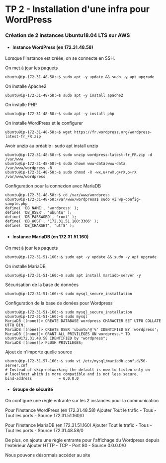 # TP 2 - Installation d'une infra pour WordPress

### Création de 2 instances Ubuntu18.04 LTS sur AWS 

* ####  Instance WordPress (en 172.31.48.58)

Lorsque l'instance est créée, on se connecte en SSH.

On met à jour les paquets 
~~~~
ubuntu@ip-172-31-48-58:~$ sudo apt -y update && sudo -y apt upgrade
~~~~

On installe Apache2 
~~~~
ubuntu@ip-172-31-48-58:~$ sudo apt -y install apache2
~~~~

On installe PHP
~~~~
ubuntu@ip-172-31-48-58:~$ sudo apt -y install php
~~~~

On installe WordPress et le configurer 
~~~~
ubuntu@ip-172-31-48-58:~$ wget https://fr.wordpress.org/wordpress-latest-fr_FR.zip
~~~~
Avoir unzip au préable : sudo apt install unzip
~~~~
ubuntu@ip-172-31-48-58:~$ sudo unzip wordpress-latest-fr_FR.zip -d /var/www 
ubuntu@ip-172-31-48-58:~$ sudo chown www-data:www-data /var/www/wordpress -R
ubuntu@ip-172-31-48-58:~$ sudo chmod -R -wx,u+rwX,g+rX,o+rX /var/www/wordpress
~~~~
Configuration pour la connexion avec MariaDB
~~~~
ubuntu@ip-172-31-48-58:~$ cd /var/www/wordpress
ubuntu@ip-172-31-48-58:/var/www/wordpress$ sudo vi wp-config-sample.php
define( 'DB_NAME', 'wordpress' );
define( 'DB_USER', 'ubuntu' );
define( 'DB_PASSWORD', 'root' );
define( 'DB_HOST', '172.31.51.160:3306' );
define( 'DB_CHARSET', 'utf8' );
~~~~
* #### Instance MariaDB (en 172.31.51.160)
On met à jour les paquets 
~~~~
ubuntu@ip-172-31-51-160:~$ sudo apt -y update && sudo -y apt upgrade
~~~~
On installe MariaDB
~~~~
ubuntu@ip-172-31-51-160:~$ sudo apt install mariadb-server -y
~~~~
Sécurisation de la base de données 
~~~~
ubuntu@ip-172-31-51-160:~$ sudo mysql_secure_installation
~~~~
Configuration de la base de donées pour Wordpress
~~~~
ubuntu@ip-172-31-51-160:~$ sudo mysql_secure_installation
ubuntu@ip-172-31-51-160:~$ sudo mysql
MariaDB [(none)]> CREATE DATABASE wordpress CHARACTER SET UTF8 COLLATE UTF8_BIN;
MariaDB [(none)]> CREATE USER 'ubuntu'@'%' IDENTIFIED BY 'wordpress';
MariaDB [(none)]> GRANT ALL PRIVILEGES ON wordpress.* TO ubuntu@172.31.48.58 IDENTIFIED by "wordpress";
MariaDB [(none)]> FLUSH PRIVILEGES;
~~~~
Ajout de n'importe quelle source
~~~~
ubuntu@ip-172-31-57-160:~$ sudo vi /etc/mysql/mariadb.conf.d/50-server.cnf
# Instead of skip-networking the default is now to listen only on
# localhost which is more compatible and is not less secure.
bind-address            = 0.0.0.0
~~~~

* #### Groupe de sécurité
On configure une règle entrante sur les 2 instances pour la communication 

Pour l'instance WordPress (en 172.31.48.58)
Ajouter Tout le trafic - Tous - Tout les ports - Source 172.31.51.160/0

Pour l'instance MariaDB (en 172.31.51.160)
Ajouter Tout le trafic - Tous - Tout les ports - Source 172.31.48.58/0

De plus, on ajoute une règle entrante pour l'affichage du Wordpress depuis l'extérieur
Ajouter HTTP - TCP - Port 80 - Source 0.0.0.0/0

Nous pouvons désormais accéder au site


